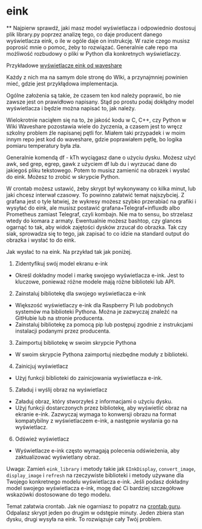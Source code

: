 # eink

** Najpierw sprawdź, jaki masz model wyświetlacza i odpowiednio dostosuj plik library.py poprzez analizę tego, co daje producent danego wyświetlacza eink, o ile w ogóle daje on instrukcję.
W razie czego musisz poprosić mnie o pomoc, żeby to rozwiązać. Generalnie całe repo ma możliwość rozbudowy o pliki w Python dla konkretnych wyświetlaczy. 

Przykładowe [wyświetlacze eink od waveshare](https://www.waveshare.com/epaper)

Każdy z nich ma na samym dole stronę do WIki, a przynajmniej powinien mieć, gdzie jest przykłądowa implementacja. 

Ogólne założenia są takie, że czasem ten kod należy poprawić, bo nie zawsze jest on prawidłowo napisany. Stąd po prostu podaj dokłądny model wyświetlacza i będzie można napisać to, jak należy. 

Wielokrotnie naciąłem się na to, że jakość kodu w C, C++, czy Python w Wiki Waveshare pozostawia wiele do życzenia, a czasem jest to wręcz szkolny problem źle napisanej pętli for. Miałem taki przypadek i w moim innym repo jest kod do waveshare, gdzie poprawiałem pętlę, bo logika pomiaru temperatury była zła.

Generalnie komendą df - kTh wyciągasz dane o użyciu dysku. Możesz użyć awk, sed grep, egrep, gawk z użyciem df lub du i wyrzucać dane do jakiegoś pliku tekstowego. 
Potem to musisz zamienić na obrazek i wysłać do eink. Możesz to zrobić w skrypcie Python. 

W crontab możesz ustawić, żeby skrypt był wykonywany co kilka minut, lub jaki chcesz interwał czasowy. 
To powinno załatwić temat najszybciej. Z grafana jest o tyle łatwiej, że wykresy możesz szybko przerabiać na grafiki i wysyłać do eink, 
ale musisz postawić grafana+Telegraf+influxdb albo Prometheus zamiast Telegraf, czyli kombajn. Nie ma to sensu, bo strzelasz wtedy do komara z armaty. 
Ewentualnie możesz bashtop, czy glances ogarnąć to tak, aby widok zajętości dysków zrzucał do obrazka. Tak czy siak, sprowadza się to tego, 
jak zapisać to co idzie na standard output do obrazka i wysłać to do eink.

Jak wysłać to na eink. Na przykład tak jak poniżej.

1. Zidentyfikuj swój model ekranu e-ink
- Określ dokładny model i markę swojego wyświetlacza e-ink. Jest to kluczowe, ponieważ różne modele mają różne biblioteki lub API.
2. Zainstaluj bibliotekę dla swojego wyświetlacza e-ink
- Większość wyświetlaczy e-ink dla Raspberry Pi lub podobnych systemów ma biblioteki Pythona. Można je zazwyczaj znaleźć na GitHubie lub na stronie producenta.
- Zainstaluj bibliotekę za pomocą pip lub postępuj zgodnie z instrukcjami instalacji podanymi przez producenta.
3. Zaimportuj bibliotekę w swoim skrypcie Pythona
- W swoim skrypcie Pythona zaimportuj niezbędne moduły z biblioteki.
4. Zainicjuj wyświetlacz
- Użyj funkcji biblioteki do zainicjowania wyświetlacza e-ink.
5. Załaduj i wyślij obraz na wyświetlacz
- Załaduj obraz, który stworzyłeś z informacjami o użyciu dysku.
- Użyj funkcji dostarczonych przez bibliotekę, aby wyświetlić obraz na ekranie e-ink. Zazwyczaj wymaga to konwersji obrazu na format kompatybilny z wyświetlaczem e-ink, a następnie wysłania go na wyświetlacz.
6. Odśwież wyświetlacz
- Wyświetlacze e-ink często wymagają polecenia odświeżenia, aby zaktualizować wyświetlany obraz.

Uwaga: Zamień `eink_library` i metody takie jak `EInkDisplay`, `convert_image`, `display_image` i `refresh` na rzeczywiste biblioteki i metody używane dla Twojego konkretnego modelu wyświetlacza e-ink.
Jeśli podasz dokładny model swojego wyświetlacza e-ink, mogę dać Ci bardziej szczegółowe wskazówki dostosowane do tego modelu.


Temat załatwia crontab. Jak nie ogarniasz to popatrz na [crontab guru](https://crontab.guru/). Odpalasz skrypt jeden po drugim w odstępie minuty. Jeden zbiera stan dysku, drugi wysyła na eink. To rozwiązuje cały Twój problem. 
